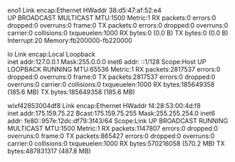 eno1      Link encap:Ethernet  HWaddr 38:d5:47:af:52:e4  
          UP BROADCAST MULTICAST  MTU:1500  Metric:1
          RX packets:0 errors:0 dropped:0 overruns:0 frame:0
          TX packets:0 errors:0 dropped:0 overruns:0 carrier:0
          collisions:0 txqueuelen:1000 
          RX bytes:0 (0.0 B)  TX bytes:0 (0.0 B)
          Interrupt:20 Memory:fb200000-fb220000 

lo        Link encap:Local Loopback  
          inet addr:127.0.0.1  Mask:255.0.0.0
          inet6 addr: ::1/128 Scope:Host
          UP LOOPBACK RUNNING  MTU:65536  Metric:1
          RX packets:2817537 errors:0 dropped:0 overruns:0 frame:0
          TX packets:2817537 errors:0 dropped:0 overruns:0 carrier:0
          collisions:0 txqueuelen:1000 
          RX bytes:185649358 (185.6 MB)  TX bytes:185649358 (185.6 MB)

wlxf42853004df8 Link encap:Ethernet  HWaddr f4:28:53:00:4d:f8  
          inet addr:175.159.75.22  Bcast:175.159.75.255  Mask:255.255.254.0
          inet6 addr: fe80::957e:12dc:df79:3f43/64 Scope:Link
          UP BROADCAST RUNNING MULTICAST  MTU:1500  Metric:1
          RX packets:1147807 errors:0 dropped:0 overruns:0 frame:0
          TX packets:865427 errors:0 dropped:0 overruns:0 carrier:0
          collisions:0 txqueuelen:1000 
          RX bytes:570216058 (570.2 MB)  TX bytes:487831317 (487.8 MB)


